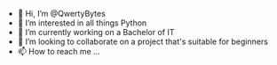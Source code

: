 - 👋 Hi, I’m @QwertyBytes
- 👀 I’m interested in all things Python
- 🌱 I’m currently working on a Bachelor of IT 
- 💞️ I’m looking to collaborate on a project that's suitable for beginners
- 📫 How to reach me ...

<!---
QwertyBytes/QwertyBytes is a ✨ special ✨ repository because its `README.md` (this file) appears on your GitHub profile.
You can click the Preview link to take a look at your changes.
--->
